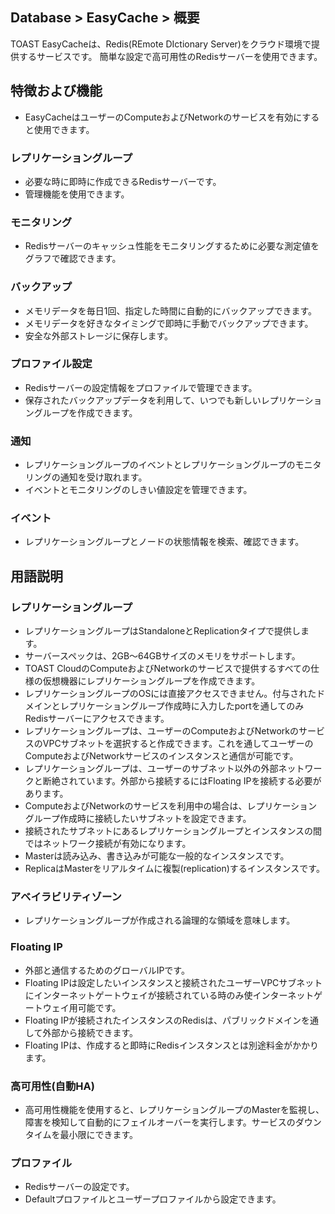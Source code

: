 ## Database > EasyCache > 概要
TOAST EasyCacheは、Redis(REmote DIctionary Server)をクラウド環境で提供するサービスです。 
簡単な設定で高可用性のRedisサーバーを使用できます。

## 特徴および機能

*  EasyCacheはユーザーのComputeおよびNetworkのサービスを有効にすると使用できます。

### レプリケーショングループ

* 必要な時に即時に作成できるRedisサーバーです。 
* 管理機能を使用できます。

### モニタリング

* Redisサーバーのキャッシュ性能をモニタリングするために必要な測定値をグラフで確認できます。

### バックアップ
* メモリデータを毎日1回、指定した時間に自動的にバックアップできます。
* メモリデータを好きなタイミングで即時に手動でバックアップできます。
* 安全な外部ストレージに保存します。

### プロファイル設定

* Redisサーバーの設定情報をプロファイルで管理できます。
* 保存されたバックアップデータを利用して、いつでも新しいレプリケーショングループを作成できます。

### 通知

* レプリケーショングループのイベントとレプリケーショングループのモニタリングの通知を受け取れます。
* イベントとモニタリングのしきい値設定を管理できます。

### イベント

* レプリケーショングループとノードの状態情報を検索、確認できます。

## 用語説明

### レプリケーショングループ

* レプリケーショングループはStandaloneとReplicationタイプで提供します。
* サーバースペックは、2GB～64GBサイズのメモリをサポートします。
* TOAST CloudのComputeおよびNetworkのサービスで提供するすべての仕様の仮想機器にレプリケーショングループを作成できます。
* レプリケーショングループのOSには直接アクセスできません。付与されたドメインとレプリケーショングループ作成時に入力したportを通してのみRedisサーバーにアクセスできます。
* レプリケーショングループは、ユーザーのComputeおよびNetworkのサービスのVPCサブネットを選択すると作成できます。これを通してユーザーのComputeおよびNetworkサービスのインスタンスと通信が可能です。
* レプリケーショングループは、ユーザーのサブネット以外の外部ネットワークと断絶されています。外部から接続するにはFloating IPを接続する必要があります。
* ComputeおよびNetworkのサービスを利用中の場合は、レプリケーショングループ作成時に接続したいサブネットを設定できます。
* 接続されたサブネットにあるレプリケーショングループとインスタンスの間ではネットワーク接続が有効になります。
* Masterは読み込み、書き込みが可能な一般的なインスタンスです。
* ReplicaはMasterをリアルタイムに複製(replication)するインスタンスです。

### アベイラビリティゾーン

* レプリケーショングループが作成される論理的な領域を意味します。

### Floating IP

* 外部と通信するためのグローバルIPです。
* Floating IPは設定したいインスタンスと接続されたユーザーVPCサブネットにインターネットゲートウェイが接続されている時のみ使インターネットゲートウェイ用可能です。
* Floating IPが接続されたインスタンスのRedisは、パブリックドメインを通して外部から接続できます。
* Floating IPは、作成すると即時にRedisインスタンスとは別途料金がかかります。

### 高可用性(自動HA)

* 高可用性機能を使用すると、レプリケーショングループのMasterを監視し、障害を検知して自動的にフェイルオーバーを実行します。サービスのダウンタイムを最小限にできます。

### プロファイル

* Redisサーバーの設定です。
* Defaultプロファイルとユーザープロファイルから設定できます。
